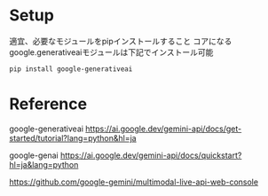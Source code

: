 # Setup

適宜、必要なモジュールをpipインストールすること
コアになるgoogle.generativeaiモジュールは下記でインストール可能

```
pip install google-generativeai
```


# Reference

google-generativeai
https://ai.google.dev/gemini-api/docs/get-started/tutorial?lang=python&hl=ja

google-genai
https://ai.google.dev/gemini-api/docs/quickstart?hl=ja&lang=python

https://github.com/google-gemini/multimodal-live-api-web-console